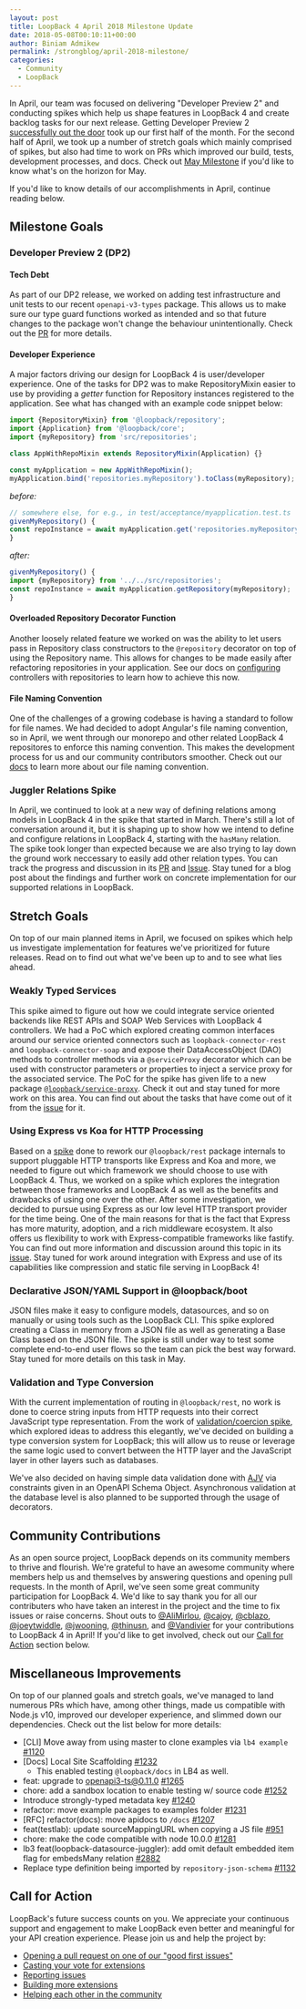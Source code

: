 ```yaml
---
layout: post
title: LoopBack 4 April 2018 Milestone Update
date: 2018-05-08T00:10:11+00:00
author: Biniam Admikew
permalink: /strongblog/april-2018-milestone/
categories:
  - Community
  - LoopBack
---
```


In April, our team was focused on delivering "Developer Preview 2" and conducting spikes which help us shape features in LoopBack 4 and create backlog tasks for our next release. Getting Developer Preview 2 [successfully out the door](https://strongloop.com/strongblog/loopback-4-developer-preview-2/) took up our first half of the month. For the second half of April, we took up a number of stretch goals which mainly comprised of spikes, but also had time to work on PRs which improved our build, tests, development processes, and docs. Check out [May Milestone](https://github.com/strongloop/loopback-next/issues/1172) if you'd like to know what's on the horizon for May.

If you'd like to know details of our accomplishments in April, continue reading below.

<!--more-->

## Milestone Goals

### Developer Preview 2 (DP2)

#### Tech Debt

As part of our DP2 release, we worked on adding test infrastructure and unit tests to our recent `openapi-v3-types` package. This allows us to make sure our type guard functions worked as intended and so that future changes to the package won't change the behaviour unintentionally. Check out the [PR](https://github.com/strongloop/loopback-next/pull/1241) for more details.

#### Developer Experience

A major factors driving our design for LoopBack 4 is user/developer experience. One of the tasks for DP2 was to make RepositoryMixin easier to use by providing a _getter_ function for Repository instances registered to the application. See what has changed with an example code snippet below:

```ts
import {RepositoryMixin} from '@loopback/repository';
import {Application} from '@loopback/core';
import {myRepository} from 'src/repositories';

class AppWithRepoMixin extends RepositoryMixin(Application) {}

const myApplication = new AppWithRepoMixin();
myApplication.bind('repositories.myRepository').toClass(myRepository);
```

_before:_
```ts
// somewhere else, for e.g., in test/acceptance/myapplication.test.ts
givenMyRepository() {
const repoInstance = await myApplication.get('repositories.myRepository');
}
```
_after:_
```ts
givenMyRepository() {
import {myRepository} from '../../src/repositories';
const repoInstance = await myApplication.getRepository(myRepository);
}
```

#### Overloaded Repository Decorator Function

Another loosely related feature we worked on was the ability to let users pass in Repository class constructors to the `@repository` decorator on top of using the Repository name. This allows for changes to be made easily after refactoring repositories in your application. See our docs on [configuring](http://loopback.io/doc/en/lb4/Repositories.html#controller-configuration) controllers with repositories to learn how to achieve this now. 

#### File Naming Convention

One of the challenges of a growing codebase is having a standard to follow for file names. We had decided to adopt Angular's file naming convention, so in April, we went through our monorepo and other related LoopBack 4 repositores to enforce this naming convention. This makes the development process for us and our community contributors smoother. Check out our [docs](https://github.com/strongloop/loopback-next/blob/master/docs/site/DEVELOPING.md#file-naming-convention) to learn more about our file naming convention.

### Juggler Relations Spike

In April, we continued to look at a new way of defining relations among models in LoopBack 4 in the spike that started in March. There's still a lot of conversation around it, but it is shaping up to show how we intend to define and configure relations in LoopBack 4, starting with the `hasMany` relation. The spike took longer than expected because we are also trying to lay down the ground work neccessary to easily add other relation types. You can track the progress and discussion in its [PR](https://github.com/strongloop/loopback-next/pull/1194) and [Issue](https://github.com/strongloop/loopback-next/issues/995). Stay tuned for a blog post about the findings and further work on concrete implementation for our supported relations in LoopBack.

## Stretch Goals

On top of our main planned items in April, we focused on spikes which help us investigate implementation for features we've prioritized for future releases. Read on to find out what we've been up to and to see what lies ahead.

### Weakly Typed Services

This spike aimed to figure out how we could integrate service oriented backends like REST APIs and SOAP Web Services with LoopBack 4 controllers. We had a PoC which explored creating common interfaces around our service oriented connectors such as `loopback-connector-rest` and `loopback-connector-soap` and expose their DataAccessObject (DAO) methods to controller methods via a `@serviceProxy` decorator which can be used with constructor parameters or properties to inject a service proxy for the associated service. The PoC for the spike has given life to a new package [`@loopback/service-proxy`](https://github.com/strongloop/loopback-next/tree/master/packages/service-proxy). Check it out and stay tuned for more work on this area. You can find out about the tasks that have come out of it from the [issue](https://github.com/strongloop/loopback-next/issues/1069) for it.

### Using Express vs Koa for HTTP Processing

Based on a [spike](https://github.com/strongloop/loopback-next/issues/1071) done to rework our `@loopback/rest` package internals to support pluggable HTTP transports like Express and Koa and more, we needed to figure out which framework we should choose to use with LoopBack 4. Thus, we worked on a spike which explores the integration between those frameworks and LoopBack 4 as well as the benefits and drawbacks of using one over the other. After some investigation, we decided to pursue using Express as our low level HTTP transport provider for the time being. One of the main reasons for that is the fact that Express has more maturity, adoption, and a rich middleware ecosystem. It also offers us flexibility to work with Express-compatible frameworks like fastify. You can find out more information and discussion around this topic in its [issue](https://github.com/strongloop/loopback-next/issues/1255). Stay tuned for work around integration with Express and use of its capabilities like compression and static file serving in LoopBack 4!

### Declarative JSON/YAML Support in @loopback/boot

JSON files make it easy to configure models, datasources, and so on manually or using tools such as the LoopBack CLI. This spike explored creating a Class in memory from a JSON file as well as generating a Base Class based on the JSON file. The spike is still under way to test some complete end-to-end user flows so the team can pick the best way forward. Stay tuned for more details on this task in May. 

### Validation and Type Conversion

With the current implementation of routing in `@loopback/rest`, no work is done to coerce string inputs from HTTP requests into their correct JavaScript type representation. From the work of [validation/coercion spike](https://github.com/strongloop/loopback-next/issues/1057), which explored ideas to address this elegantly, we've decided on building a type conversion system for LoopBack; this will allow us to reuse or leverage the same logic used to convert between the HTTP layer and the JavaScript layer in other layers such as databases.

We've also decided on having simple data validation done with [AJV](https://github.com/epoberezkin/ajv) via constraints given in an OpenAPI Schema Object. Asynchronous validation at the database level is also planned to be supported through the usage of decorators.

## Community Contributions

As an open source project, LoopBack depends on its community members to thrive and flourish. We're grateful to have an awesome community where members help us and themselves by answering questions and opening pull requests. In the month of
April, we've seen some great community participation for LoopBack 4. We'd like to say thank you for all our contributers who have taken an interest in the project and the time to fix issues or raise concerns. Shout outs to [@AliMirlou](https://github.com/AliMirlou), [@cajoy](https://github.com/cajoy), [@cblazo](https://github.com/cblazo), [@joeytwiddle](https://github.com/joeytwiddle), [@jwooning](https://github.com/jwooning), [@thinusn](https://github.com/thinusn), and
[@Vandivier](https://github.com/Vandivier) for your contributions to LoopBack 4 in April! If you'd like to get involved, check out our [Call for Action](#call-for-action) section below.

## Miscellaneous Improvements

On top of our planned goals and stretch goals, we've managed to land numerous PRs which have, among other things, made us compatible with Node.js v10, improved our developer experience, and slimmed down our dependencies. Check out the list below for more details:

  * [CLI] Move away from using master to clone examples via `lb4 example` [#1120](https://github.com/strongloop/loopback-next/issues/1120)
  * [Docs] Local Site Scaffolding [#1232](https://github.com/strongloop/loopback-next/issues/1232)
      - This enabled testing `@loopback/docs` in LB4 as well. 
  * feat: upgrade to openapi3-ts@0.11.0 [#1265](https://github.com/strongloop/loopback-next/pull/1265)
  * chore: add a sandbox location to enable testing w/ source code [#1252](https://github.com/strongloop/loopback-next/pull/1252)
  * Introduce strongly-typed metadata key [#1240](https://github.com/strongloop/loopback-next/pull/1240)
  * refactor: move example packages to examples folder [#1231](https://github.com/strongloop/loopback-next/pull/1231)
  * [RFC] refactor(docs): move apidocs to `/docs` [#1207](https://github.com/strongloop/loopback-next/pull/1207)
  * feat(testlab): update sourceMappingURL when copying a JS file [#951](https://github.com/strongloop/loopback-next/pull/951)
  * chore: make the code compatible with node 10.0.0 [#1281](https://github.com/strongloop/loopback-next/pull/1281)
  * lb3 feat(loopback-datasource-juggler): add omit default embedded item flag for embedsMany relation [#2882](https://github.com/strongloop/loopback/issues/2882)
  * Replace type definition being imported by `repository-json-schema` [#1132](https://github.com/strongloop/loopback-next/issues/1132) 

## Call for Action

LoopBack's future success counts on you. We appreciate your continuous support and engagement to make LoopBack even better and meaningful for your API creation experience. Please join us and help the project by:

* [Opening a pull request on one of our "good first issues"](https://github.com/strongloop/loopback-next/labels/good%20first%20issue)
* [Casting your vote for extensions](https://github.com/strongloop/loopback-next/issues/512)
* [Reporting issues](https://github.com/strongloop/loopback-next/issues)
* [Building more extensions](https://github.com/strongloop/loopback-next/issues/647)
* [Helping each other in the community](https://groups.google.com/forum/#!forum/loopbackjs)
